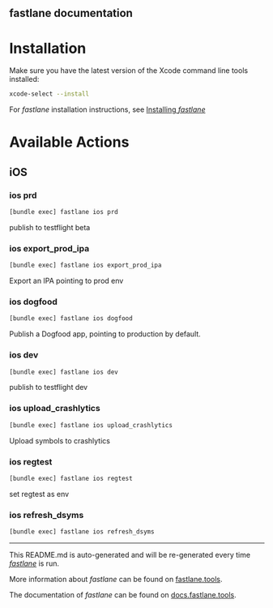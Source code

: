 fastlane documentation
----

# Installation

Make sure you have the latest version of the Xcode command line tools installed:

```sh
xcode-select --install
```

For _fastlane_ installation instructions, see [Installing _fastlane_](https://docs.fastlane.tools/#installing-fastlane)

# Available Actions

## iOS

### ios prd

```sh
[bundle exec] fastlane ios prd
```

publish to testflight beta

### ios export_prod_ipa

```sh
[bundle exec] fastlane ios export_prod_ipa
```

Export an IPA pointing to prod env

### ios dogfood

```sh
[bundle exec] fastlane ios dogfood
```

Publish a Dogfood app, pointing to production by default.

### ios dev

```sh
[bundle exec] fastlane ios dev
```

publish to testflight dev

### ios upload_crashlytics

```sh
[bundle exec] fastlane ios upload_crashlytics
```

Upload symbols to crashlytics

### ios regtest

```sh
[bundle exec] fastlane ios regtest
```

set regtest as env

### ios refresh_dsyms

```sh
[bundle exec] fastlane ios refresh_dsyms
```



----

This README.md is auto-generated and will be re-generated every time [_fastlane_](https://fastlane.tools) is run.

More information about _fastlane_ can be found on [fastlane.tools](https://fastlane.tools).

The documentation of _fastlane_ can be found on [docs.fastlane.tools](https://docs.fastlane.tools).
